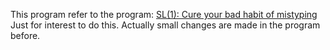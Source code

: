 This program refer to the program: [SL(1): Cure your bad habit of mistyping](https://github.com/mtoyoda/sl)  
Just for interest to do this. Actually small changes are made in the program
before.
